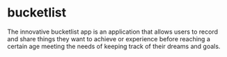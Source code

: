 # bucketlist
The innovative bucketlist app is an application that allows users to record and share things they want to achieve or experience before reaching a certain age meeting the needs of keeping track of their dreams and goals.

